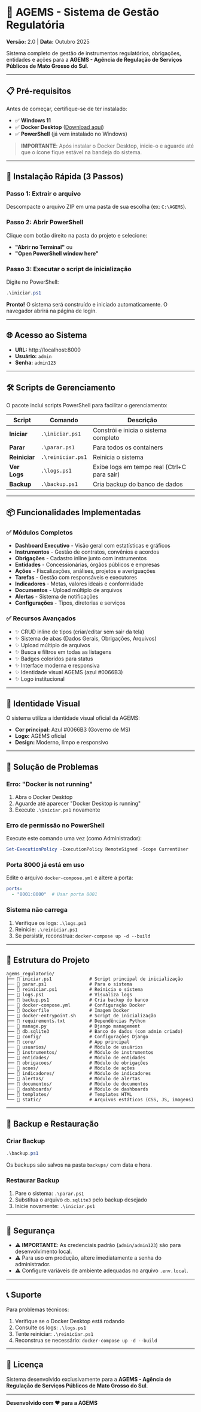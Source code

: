 # 🚀 AGEMS - Sistema de Gestão Regulatória

**Versão:** 2.0 | **Data:** Outubro 2025

Sistema completo de gestão de instrumentos regulatórios, obrigações, entidades e ações para a **AGEMS - Agência de Regulação de Serviços Públicos de Mato Grosso do Sul**.

---

## 📋 Pré-requisitos

Antes de começar, certifique-se de ter instalado:

- ✅ **Windows 11**
- ✅ **Docker Desktop** ([Download aqui](https://www.docker.com/products/docker-desktop))
- ✅ **PowerShell** (já vem instalado no Windows)

> **IMPORTANTE**: Após instalar o Docker Desktop, inicie-o e aguarde até que o ícone fique estável na bandeja do sistema.

---

## 🎯 Instalação Rápida (3 Passos)

### **Passo 1: Extrair o arquivo**
Descompacte o arquivo ZIP em uma pasta de sua escolha (ex: `C:\AGEMS`).

### **Passo 2: Abrir PowerShell**
Clique com botão direito na pasta do projeto e selecione:
- **"Abrir no Terminal"** ou
- **"Open PowerShell window here"**

### **Passo 3: Executar o script de inicialização**
Digite no PowerShell:
```powershell
.\iniciar.ps1
```

**Pronto!** O sistema será construído e iniciado automaticamente. O navegador abrirá na página de login.

---

## 🌐 Acesso ao Sistema

- **URL:** http://localhost:8000
- **Usuário:** `admin`
- **Senha:** `admin123`

---

## 🛠️ Scripts de Gerenciamento

O pacote inclui scripts PowerShell para facilitar o gerenciamento:

| Script | Comando | Descrição |
|--------|---------|-----------|
| **Iniciar** | `.\iniciar.ps1` | Constrói e inicia o sistema completo |
| **Parar** | `.\parar.ps1` | Para todos os containers |
| **Reiniciar** | `.\reiniciar.ps1` | Reinicia o sistema |
| **Ver Logs** | `.\logs.ps1` | Exibe logs em tempo real (Ctrl+C para sair) |
| **Backup** | `.\backup.ps1` | Cria backup do banco de dados |

---

## 📦 Funcionalidades Implementadas

### ✅ **Módulos Completos**
- **Dashboard Executivo** - Visão geral com estatísticas e gráficos
- **Instrumentos** - Gestão de contratos, convênios e acordos
- **Obrigações** - Cadastro inline junto com instrumentos
- **Entidades** - Concessionárias, órgãos públicos e empresas
- **Ações** - Fiscalizações, análises, projetos e averiguações
- **Tarefas** - Gestão com responsáveis e executores
- **Indicadores** - Metas, valores ideais e conformidade
- **Documentos** - Upload múltiplo de arquivos
- **Alertas** - Sistema de notificações
- **Configurações** - Tipos, diretorias e serviços

### ✅ **Recursos Avançados**
- ✨ CRUD inline de tipos (criar/editar sem sair da tela)
- ✨ Sistema de abas (Dados Gerais, Obrigações, Arquivos)
- ✨ Upload múltiplo de arquivos
- ✨ Busca e filtros em todas as listagens
- ✨ Badges coloridos para status
- ✨ Interface moderna e responsiva
- ✨ Identidade visual AGEMS (azul #0066B3)
- ✨ Logo institucional

---

## 🎨 Identidade Visual

O sistema utiliza a identidade visual oficial da AGEMS:

- **Cor principal:** Azul #0066B3 (Governo de MS)
- **Logo:** AGEMS oficial
- **Design:** Moderno, limpo e responsivo

---

## 🔧 Solução de Problemas

### **Erro: "Docker is not running"**
1. Abra o Docker Desktop
2. Aguarde até aparecer "Docker Desktop is running"
3. Execute `.\iniciar.ps1` novamente

### **Erro de permissão no PowerShell**
Execute este comando uma vez (como Administrador):
```powershell
Set-ExecutionPolicy -ExecutionPolicy RemoteSigned -Scope CurrentUser
```

### **Porta 8000 já está em uso**
Edite o arquivo `docker-compose.yml` e altere a porta:
```yaml
ports:
  - "8001:8000"  # Usar porta 8001
```

### **Sistema não carrega**
1. Verifique os logs: `.\logs.ps1`
2. Reinicie: `.\reiniciar.ps1`
3. Se persistir, reconstrua: `docker-compose up -d --build`

---

## 📁 Estrutura do Projeto

```
agems_regulatorio/
├── 📄 iniciar.ps1              # Script principal de inicialização
├── 📄 parar.ps1                # Para o sistema
├── 📄 reiniciar.ps1            # Reinicia o sistema
├── 📄 logs.ps1                 # Visualiza logs
├── 📄 backup.ps1               # Cria backup do banco
├── 📄 docker-compose.yml       # Configuração Docker
├── 📄 Dockerfile               # Imagem Docker
├── 📄 docker-entrypoint.sh     # Script de inicialização
├── 📄 requirements.txt         # Dependências Python
├── 📄 manage.py                # Django management
├── 📄 db.sqlite3               # Banco de dados (com admin criado)
├── 📂 config/                  # Configurações Django
├── 📂 core/                    # App principal
├── 📂 usuarios/                # Módulo de usuários
├── 📂 instrumentos/            # Módulo de instrumentos
├── 📂 entidades/               # Módulo de entidades
├── 📂 obrigacoes/              # Módulo de obrigações
├── 📂 acoes/                   # Módulo de ações
├── 📂 indicadores/             # Módulo de indicadores
├── 📂 alertas/                 # Módulo de alertas
├── 📂 documentos/              # Módulo de documentos
├── 📂 dashboards/              # Módulo de dashboards
├── 📂 templates/               # Templates HTML
└── 📂 static/                  # Arquivos estáticos (CSS, JS, imagens)
```

---

## 💾 Backup e Restauração

### **Criar Backup**
```powershell
.\backup.ps1
```
Os backups são salvos na pasta `backups/` com data e hora.

### **Restaurar Backup**
1. Pare o sistema: `.\parar.ps1`
2. Substitua o arquivo `db.sqlite3` pelo backup desejado
3. Inicie novamente: `.\iniciar.ps1`

---

## 🔐 Segurança

- ⚠️ **IMPORTANTE**: As credenciais padrão (`admin/admin123`) são para desenvolvimento local.
- ⚠️ Para uso em produção, altere imediatamente a senha do administrador.
- ⚠️ Configure variáveis de ambiente adequadas no arquivo `.env.local`.

---

## 📞 Suporte

Para problemas técnicos:
1. Verifique se o Docker Desktop está rodando
2. Consulte os logs: `.\logs.ps1`
3. Tente reiniciar: `.\reiniciar.ps1`
4. Reconstrua se necessário: `docker-compose up -d --build`

---

## 📄 Licença

Sistema desenvolvido exclusivamente para a **AGEMS - Agência de Regulação de Serviços Públicos de Mato Grosso do Sul**.

---

**Desenvolvido com ❤️ para a AGEMS**

